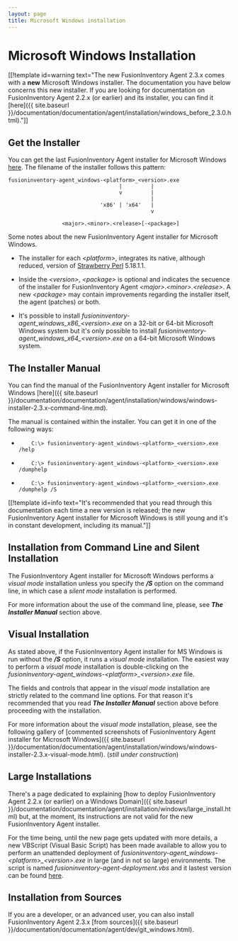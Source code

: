```yaml
---
layout: page
title: Microsoft Windows installation
---
```


# Microsoft Windows Installation

[[!template id=warning text="The new FusionInventory Agent 2.3.x comes with a **new** Microsoft Windows installer. The documentation you have below concerns this new installer. If you are looking for documentation on FusionInventory Agent 2.2.x (or earlier) and its installer, you can find it [here]({{ site.baseurl }}/documentation/documentation/agent/installation/windows_before_2.3.0.html)."]]



## Get the Installer



You can get the last FusionInventory Agent installer for Microsoft Windows [here](http://forge.fusioninventory.org/projects/fusioninventory-agent-windows-installer/files "http://forge.fusioninventory.org/projects/fusioninventory-agent-windows-installer/files"). The filename of the installer follows this pattern:



    fusioninventory-agent_windows-<platform>_<version>.exe
                                       |         |
                                       v         |
                                                 |
                                 'x86' | 'x64'   |
                                                 v
                                                  
                     <major>.<minor>.<release>[-<package>]



Some notes about the new FusionInventory Agent installer for Microsoft Windows.



* The installer for each *\<platform>*, integrates its native, although reduced, version of [Strawberry Perl](http://strawberryperl.com/ "http://strawberryperl.com/") 5.18.1.1.



* Inside the *\<version>*, *\<package>* is optional and indicates the secuence of the installer for FusionInventory Agent *\<major>*.*\<minor>*.*\<release>*. A new *\<package>* may contain improvements regarding the installer itself, the agent (patches) or both.



* It's possible to install *fusioninventory-agent_windows_x86_\<version>.exe* on a 32-bit or 64-bit Microsoft Windows system but it's only possible to install *fusioninventory-agent_windows_x64_\<version>.exe* on a 64-bit Microsoft Windows system.



## The Installer Manual



You can find the manual of the FusionInventory Agent installer for Microsoft Windows [here]({{ site.baseurl }}/documentation/documentation/agent/installation/windows/windows-installer-2.3.x-command-line.md).



The manual is contained within the installer. You can get it in one of the following ways:



*         C:\> fusioninventory-agent_windows-<platform>_<version>.exe /help



*         C:\> fusioninventory-agent_windows-<platform>_<version>.exe /dumphelp



*         C:\> fusioninventory-agent_windows-<platform>_<version>.exe /dumphelp /S



[[!template id=info text="It's recommended that you read through this documentation each time a new version is released; the new FusionInventory Agent installer for Microsoft Windows is still young and it's in constant development, including its manual."]]



## Installation from Command Line and Silent Installation



The FusionInventory Agent installer for Microsoft Windows performs a *visual mode* installation unless you specify the ***/S*** option on the command line, in which case a *silent mode* installation is performed.



For more information about the use of the command line, please, see ***The Installer Manual*** section above.



## Visual Installation



As stated above, if the FusionInventory Agent installer for MS Windows is run without the ***/S*** option, it runs a *visual mode* installation. The easiest way to perform a *visual mode* installation is double-clicking on the *fusioninventory-agent_windows-\<platform>_\<version>.exe* file.



The fields and controls that appear in the *visual mode* installation are strictly related to the command line options. For that reason it's recommended that you read ***The Installer Manual*** section above before proceeding with the installation.



For more information about the *visual mode* installation, please, see the following gallery of [commented screenshots of FusionInventory Agent installer for Microsoft Windows]({{ site.baseurl }}/documentation/documentation/agent/installation/windows/windows-installer-2.3.x-visual-mode.html). (*still under construction*)



## Large Installations



There's a page dedicated to explaining [how to deploy FusionInventory Agent 2.2.x (or earlier) on a Windows Domain]({{ site.baseurl }}/documentation/documentation/agent/installation/windows/large_install.html) but, at the moment, its instructions are not valid for the new FusionInventory Agent installer.



For the time being, until the new page gets updated with more details, a new VBScript (Visual Basic Script) has been made available to allow you to perform an unattended deployment of *fusioninventory-agent_windows-\<platform>_\<version>.exe* in large (and in not so large) environments. The script is named *fusioninventory-agent-deployment.vbs* and it lastest version can be found [here](https://raw.github.com/fusinv/fusioninventory-agent/2.3.x/contrib/windows/fusioninventory-agent-deployment.vbs "https://raw.github.com/fusinv/fusioninventory-agent/2.3.x/contrib/windows/fusioninventory-agent-deployment.vbs").



## Installation from Sources



If you are a developer, or an advanced user, you can also install FusionInventory Agent 2.3.x [from sources]({{ site.baseurl }}/documentation/documentation/agent/dev/git_windows.html).



